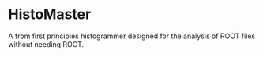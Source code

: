 # HistoMaster
A from first principles histogrammer designed for the analysis of ROOT files without needing ROOT.
